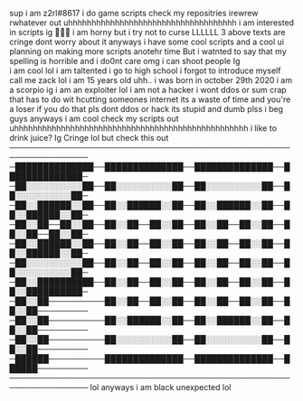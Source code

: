 sup i am z2rl#8617 i do game scripts check my repositries irewrew rwhatever out uhhhhhhhhhhhhhhhhhhhhhhhhhhhhhhhhhhhh 
i am interested in scripts ig 🤷🏿‍♀️
i am horny but i try not to curse LLLLLL
3 above texts are cringe dont worry about it anyways i have some cool scripts and a cool ui planning on making more scripts anotehr time 
But i watnted to say that my spelling is horrible and i do0nt care omg
i can shoot people Ig \
i am cool lol
i am taltented 
i go to high school
i forgot to introduce myself 
call me zack lol
i am 15 years old
uhh.. i was born in october 29th 2020
i am a scorpio ig
i am an exploiter lol
i am not a hacker i wont ddos or sum crap that has to do wit hcutting someones internet its a waste of time and you're a loser if you do that
pls dont ddos or hack its stupid and dumb plss i beg
guys anyways i am cool check my scripts out
uhhhhhhhhhhhhhhhhhhhhhhhhhhhhhhhhhhhhhhhhhhhhhhhhhh i like to drink juice? Ig
Cringe lol but check this out                                                         
────────────────────────────────────────────────────────────────
─██████████████──██████████████──██████████████──██████████████─
─██░░░░░░░░░░██──██░░░░░░░░░░██──██░░░░░░░░░░██──██░░░░░░░░░░██─
─██░░██████░░██──██░░██████░░██──██░░██████░░██──██░░██████░░██─
─██░░██──██░░██──██░░██──██░░██──██░░██──██░░██──██░░██──██░░██─
─██░░██████░░██──██░░██──██░░██──██░░██──██░░██──██░░██████░░██─
─██░░░░░░░░░░██──██░░██──██░░██──██░░██──██░░██──██░░░░░░░░░░██─
─██░░██████████──██░░██──██░░██──██░░██──██░░██──██░░██████████─
─██░░██──────────██░░██──██░░██──██░░██──██░░██──██░░██─────────
─██░░██──────────██░░██████░░██──██░░██████░░██──██░░██─────────
─██░░██──────────██░░░░░░░░░░██──██░░░░░░░░░░██──██░░██─────────
─██████──────────██████████████──██████████████──██████─────────
────────────────────────────────────────────────────────────────
lol anyways i am black unexpected lol 
